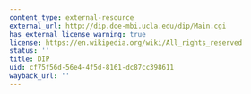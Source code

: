 ```yaml
---
content_type: external-resource
external_url: http://dip.doe-mbi.ucla.edu/dip/Main.cgi
has_external_license_warning: true
license: https://en.wikipedia.org/wiki/All_rights_reserved
status: ''
title: DIP
uid: cf75f56d-56e4-4f5d-8161-dc87cc398611
wayback_url: ''
---
```

